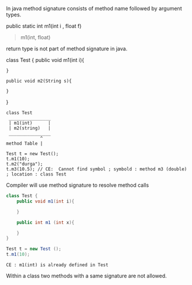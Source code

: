 In java method signature consists of method name followed by argument types.


public static int m1(int i , float f)

> m1(int, float)

return type is not part of method signature in java.



class Test {
    public void m1(int i){

    }

    public void m2(String s){

    }
}


```
class Test
 ________________
 | m1(int)      |
 | m2(string)   |
 ________________
             ^
method Table |

```

```
Test t = new Test();
t.m1(10);
t.m2("durga");
t.m3(10.5); // CE:  Cannot find symbol ; symbold : method m3 (double) ; location : class Test
```

Compiler will use method signature to resolve method calls


```java
class Test {
    public void m1(int i){

    }

    public int m1 (int x){

    }
}

Test t = new Test ();
t.m1(10);
```

```
CE : m1(int) is already defined in Test
```

Within a class two methods with a same signature are not allowed.




